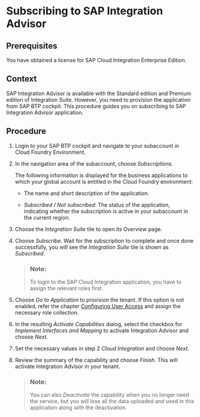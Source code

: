 <!-- loio6874eb0061e74a3aa480abf52a5e86e0 -->

# Subscribing to SAP Integration Advisor



<a name="loio6874eb0061e74a3aa480abf52a5e86e0__prereq_qg4_1vd_dmb"/>

## Prerequisites

You have obtained a license for SAP Cloud Integration Enterprise Edition.



## Context

SAP Integration Advisor is available with the Standard edition and Premium edition of Integration Suite. However, you need to provision the application from SAP BTP cockpit. This procedure guides you on subscribing to SAP Integration Advisor application.



## Procedure

1.  Login to your SAP BTP cockpit and navigate to your subaccount in Cloud Foundry Environment.

2.  In the navigation area of the subaccount, choose *Subscriptions*.

    The following information is displayed for the business applications to which your global account is entitled in the Cloud Foundry environment:

    -   The name and short description of the application.

    -   *Subscribed / Not subscribed*: The status of the application, indicating whether the subscription is active in your subaccount in the current region.

3.  Choose the *Integration Suite* tile to open its *Overview* page.

4.  Choose *Subscribe*. Wait for the subscription to complete and once done successfully, you will see the *Integration Suite* tile is shown as *Subscribed*.

    > ### Note:  
    > To login to the SAP Cloud Integration application, you have to assign the relevant roles first.

5.  Choose *Go to Application* to provision the tenant. If this option is not enabled, refer the chapter [Configuring User Access](https://help.sap.com/viewer/51ab953548be4459bfe8539ecaeee98d/sap.cp.integration.suite/en-US/2c6214a3228e4b4cba207f49fda92ed4.html) and assign the necessary role collection.

6.  In the resulting *Activate Capabilities* dialog, select the checkbox for *Implement Interfaces and Mapping* to activate Integration Advisor and choose *Next*.

7.  Set the necessary values in step 2 *Cloud Integration* and choose *Next*.

8.  Review the summary of the capability and choose *Finish*. This will activate Integration Advisor in your tenant.

    > ### Note:  
    > You can also *Deactivate* the capability when you no longer need the service, but you will lose all the data uploaded and used in this application along with the deactivation.


